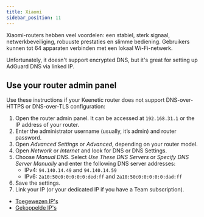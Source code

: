 ```yaml
---
title: Xiaomi
sidebar_position: 11
---
```


Xiaomi-routers hebben veel voordelen: een stabiel, sterk signaal, netwerkbeveiliging, robuuste prestaties en slimme bediening. Gebruikers kunnen tot 64 apparaten verbinden met een lokaal Wi-Fi-netwerk.

Unfortunately, it doesn't support encrypted DNS, but it's great for setting up AdGuard DNS via linked IP.

## Use your router admin panel

Use these instructions if your Keenetic router does not support DNS-over-HTTPS or DNS-over-TLS configuration:

1. Open the router admin panel. It can be accessed at `192.168.31.1` or the IP address of your router.
2. Enter the administrator username (usually, it’s admin) and router password.
3. Open _Advanced Settings_ or _Advanced_, depending on your router model.
4. Open _Network_ or _Internet_ and look for DNS or DNS Settings.
5. Choose _Manual DNS_. Select _Use These DNS Servers_ or _Specify DNS Server Manually_ and enter the following DNS server addresses:
   - IPv4: `94.140.14.49` and `94.140.14.59`
   - IPv6: `2a10:50c0:0:0:0:0:ded:ff` and `2a10:50c0:0:0:0:0:dad:ff`
6. Save the settings.
7. Link your IP (or your dedicated IP if you have a Team subscription).

- [Toegewezen IP's](/private-dns/connect-devices/other-options/dedicated-ip.md)
- [Gekoppelde IP's](/private-dns/connect-devices/other-options/linked-ip.md)
